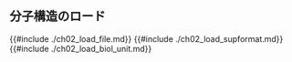 ## 分子構造のロード

{{#include ./ch02_load_file.md}}
{{#include ./ch02_load_supformat.md}}
{{#include ./ch02_load_biol_unit.md}}
